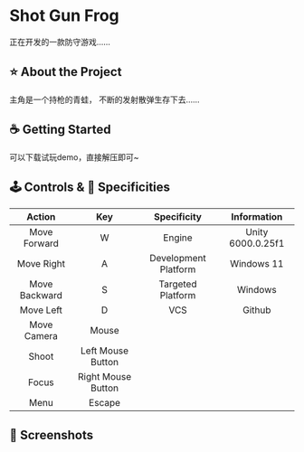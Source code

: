 # Shot Gun Frog
正在开发的一款防守游戏……

## ⭐ About the Project
主角是一个持枪的青蛙， 不断的发射散弹生存下去……

## ☕ Getting Started  <!-- TODO Need to be updated/checked at the end of the project -->
可以下载试玩demo，直接解压即可~

## 🕹️ Controls & 📄 Specificities

| **Action**          | **Key**             | **Specificity**         | **Information**         |
|:-------------------:|:-------------------:|:-----------------------:|:-----------------------:|
| Move Forward        | W                   | Engine                  | Unity 6000.0.25f1       |
| Move Right          | A                   | Development Platform    | Windows 11              |
| Move Backward       | S                   | Targeted Platform       | Windows                |
| Move Left           | D                   | VCS                     | Github                 |
| Move Camera         | Mouse               |                         |                         |
| Shoot               | Left Mouse Button   |                         |                         |
| Focus               | Right Mouse Button  |                         |                         |
| Menu                | Escape              |                         |                         |


## 📸 Screenshots <!-- TODO Need to be updated/checked at the end of the project -->
